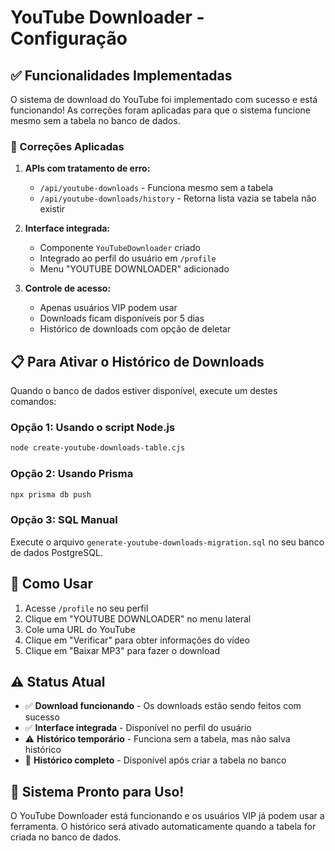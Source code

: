 # YouTube Downloader - Configuração

## ✅ Funcionalidades Implementadas

O sistema de download do YouTube foi implementado com sucesso e está funcionando! As correções foram aplicadas para que o sistema funcione mesmo sem a tabela no banco de dados.

### 🔧 Correções Aplicadas

1. **APIs com tratamento de erro:**
   - `/api/youtube-downloads` - Funciona mesmo sem a tabela
   - `/api/youtube-downloads/history` - Retorna lista vazia se tabela não existir

2. **Interface integrada:**
   - Componente `YouTubeDownloader` criado
   - Integrado ao perfil do usuário em `/profile`
   - Menu "YOUTUBE DOWNLOADER" adicionado

3. **Controle de acesso:**
   - Apenas usuários VIP podem usar
   - Downloads ficam disponíveis por 5 dias
   - Histórico de downloads com opção de deletar

## 📋 Para Ativar o Histórico de Downloads

Quando o banco de dados estiver disponível, execute um destes comandos:

### Opção 1: Usando o script Node.js
```bash
node create-youtube-downloads-table.cjs
```

### Opção 2: Usando Prisma
```bash
npx prisma db push
```

### Opção 3: SQL Manual
Execute o arquivo `generate-youtube-downloads-migration.sql` no seu banco de dados PostgreSQL.

## 🎯 Como Usar

1. Acesse `/profile` no seu perfil
2. Clique em "YOUTUBE DOWNLOADER" no menu lateral
3. Cole uma URL do YouTube
4. Clique em "Verificar" para obter informações do vídeo
5. Clique em "Baixar MP3" para fazer o download

## ⚠️ Status Atual

- ✅ **Download funcionando** - Os downloads estão sendo feitos com sucesso
- ✅ **Interface integrada** - Disponível no perfil do usuário
- ⚠️ **Histórico temporário** - Funciona sem a tabela, mas não salva histórico
- 🔄 **Histórico completo** - Disponível após criar a tabela no banco

## 🎉 Sistema Pronto para Uso!

O YouTube Downloader está funcionando e os usuários VIP já podem usar a ferramenta. O histórico será ativado automaticamente quando a tabela for criada no banco de dados.
